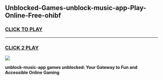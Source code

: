 
## Unblocked-Games-unblock-music-app-Play-Online-Free-ohibf
<h3>
<a href="https://premium76.site?title=unblock-music-app&ref=26A">CLICK TO PLAY</a></h3>
<hr>

<h3>
<a href="https://premium76.site?title=unblock-music-app&ref=26A">CLICK 2 PLAY</a>
  
</h3>

<a href="https://premium76.site?title=unblock-music-app&ref=26A"><img src="https://clearcache.store/games.png"></a>


**unblock-music-app games unblocked: Your Gateway to Fun and Accessible Online Gaming**
